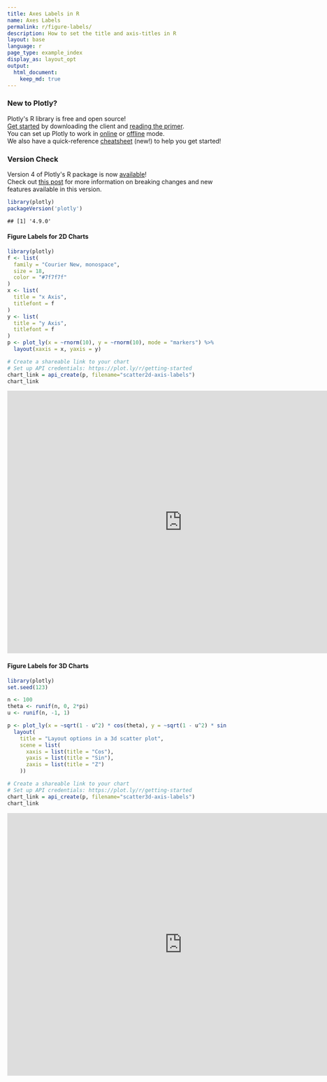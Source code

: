 ```yaml
---
title: Axes Labels in R
name: Axes Labels
permalink: r/figure-labels/
description: How to set the title and axis-titles in R
layout: base
language: r
page_type: example_index
display_as: layout_opt
output:
  html_document:
    keep_md: true
---
```



### New to Plotly?

Plotly's R library is free and open source!<br>
[Get started](https://plot.ly/r/getting-started/) by downloading the client and [reading the primer](https://plot.ly/r/getting-started/).<br>
You can set up Plotly to work in [online](https://plot.ly/r/getting-started/#hosting-graphs-in-your-online-plotly-account) or [offline](https://plot.ly/r/offline/) mode.<br>
We also have a quick-reference [cheatsheet](https://images.plot.ly/plotly-documentation/images/r_cheat_sheet.pdf) (new!) to help you get started!

### Version Check

Version 4 of Plotly's R package is now [available](https://plot.ly/r/getting-started/#installation)!<br>
Check out [this post](http://moderndata.plot.ly/upgrading-to-plotly-4-0-and-above/) for more information on breaking changes and new features available in this version.

```r
library(plotly)
packageVersion('plotly')
```

```
## [1] '4.9.0'
```

#### Figure Labels for 2D Charts

```r
library(plotly)
f <- list(
  family = "Courier New, monospace",
  size = 18,
  color = "#7f7f7f"
)
x <- list(
  title = "x Axis",
  titlefont = f
)
y <- list(
  title = "y Axis",
  titlefont = f
)
p <- plot_ly(x = ~rnorm(10), y = ~rnorm(10), mode = "markers") %>%
  layout(xaxis = x, yaxis = y)

# Create a shareable link to your chart
# Set up API credentials: https://plot.ly/r/getting-started
chart_link = api_create(p, filename="scatter2d-axis-labels")
chart_link
```

<iframe src="https://plot.ly/~RPlotBot/5722.embed" width="800" height="600" id="igraph" scrolling="no" seamless="seamless" frameBorder="0"> </iframe>

#### Figure Labels for 3D Charts


```r
library(plotly)
set.seed(123)

n <- 100
theta <- runif(n, 0, 2*pi)
u <- runif(n, -1, 1)

p <- plot_ly(x = ~sqrt(1 - u^2) * cos(theta), y = ~sqrt(1 - u^2) * sin(theta), z = ~u) %>%
  layout(
    title = "Layout options in a 3d scatter plot",
    scene = list(
      xaxis = list(title = "Cos"),
      yaxis = list(title = "Sin"),
      zaxis = list(title = "Z")
    ))

# Create a shareable link to your chart
# Set up API credentials: https://plot.ly/r/getting-started
chart_link = api_create(p, filename="scatter3d-axis-labels")
chart_link
```

<iframe src="https://plot.ly/~RPlotBot/5724.embed" width="800" height="600" id="igraph" scrolling="no" seamless="seamless" frameBorder="0"> </iframe>
